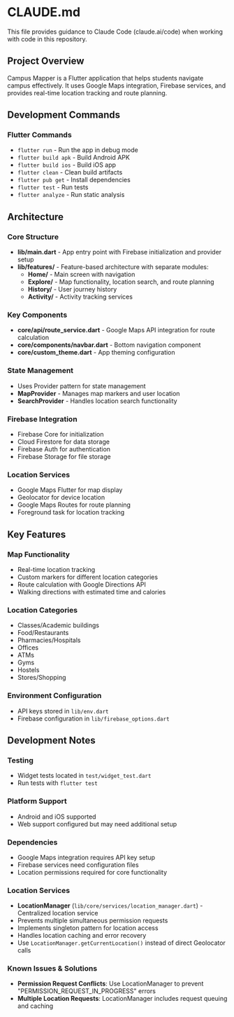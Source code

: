 # CLAUDE.md

This file provides guidance to Claude Code (claude.ai/code) when working with code in this repository.

## Project Overview

Campus Mapper is a Flutter application that helps students navigate campus effectively. It uses Google Maps integration, Firebase services, and provides real-time location tracking and route planning.

## Development Commands

### Flutter Commands
- `flutter run` - Run the app in debug mode
- `flutter build apk` - Build Android APK
- `flutter build ios` - Build iOS app
- `flutter clean` - Clean build artifacts
- `flutter pub get` - Install dependencies
- `flutter test` - Run tests
- `flutter analyze` - Run static analysis

## Architecture

### Core Structure
- **lib/main.dart** - App entry point with Firebase initialization and provider setup
- **lib/features/** - Feature-based architecture with separate modules:
  - **Home/** - Main screen with navigation
  - **Explore/** - Map functionality, location search, and route planning
  - **History/** - User journey history
  - **Activity/** - Activity tracking services

### Key Components
- **core/api/route_service.dart** - Google Maps API integration for route calculation
- **core/components/navbar.dart** - Bottom navigation component
- **core/custom_theme.dart** - App theming configuration

### State Management
- Uses Provider pattern for state management
- **MapProvider** - Manages map markers and user location
- **SearchProvider** - Handles location search functionality

### Firebase Integration
- Firebase Core for initialization
- Cloud Firestore for data storage
- Firebase Auth for authentication
- Firebase Storage for file storage

### Location Services
- Google Maps Flutter for map display
- Geolocator for device location
- Google Maps Routes for route planning
- Foreground task for location tracking

## Key Features

### Map Functionality
- Real-time location tracking
- Custom markers for different location categories
- Route calculation with Google Directions API
- Walking directions with estimated time and calories

### Location Categories
- Classes/Academic buildings
- Food/Restaurants
- Pharmacies/Hospitals
- Offices
- ATMs
- Gyms
- Hostels
- Stores/Shopping

### Environment Configuration
- API keys stored in `lib/env.dart`
- Firebase configuration in `lib/firebase_options.dart`

## Development Notes

### Testing
- Widget tests located in `test/widget_test.dart`
- Run tests with `flutter test`

### Platform Support
- Android and iOS supported
- Web support configured but may need additional setup

### Dependencies
- Google Maps integration requires API key setup
- Firebase services need configuration files
- Location permissions required for core functionality

### Location Services
- **LocationManager** (`lib/core/services/location_manager.dart`) - Centralized location service
- Prevents multiple simultaneous permission requests
- Implements singleton pattern for location access
- Handles location caching and error recovery
- Use `LocationManager.getCurrentLocation()` instead of direct Geolocator calls

### Known Issues & Solutions
- **Permission Request Conflicts**: Use LocationManager to prevent "PERMISSION_REQUEST_IN_PROGRESS" errors
- **Multiple Location Requests**: LocationManager includes request queuing and caching